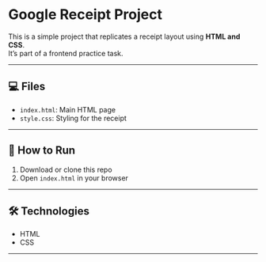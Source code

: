 # Google Receipt Project

This is a simple project that replicates a receipt layout using **HTML and CSS**.  
It’s part of a frontend practice task.

---

## 💻 Files

- `index.html`: Main HTML page
- `style.css`: Styling for the receipt

---

## 🚀 How to Run

1. Download or clone this repo
2. Open `index.html` in your browser

---

## 🛠 Technologies

- HTML
- CSS

---

